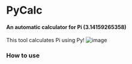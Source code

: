 # PyCalc
#### An automatic calculator for Pi (3.14159265358)
This tool calculates Pi using Py!
![image](https://github.com/user-attachments/assets/e366c7f9-d1ea-412c-90f4-53777e8ee561)

### How to use
